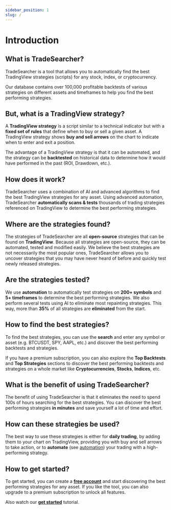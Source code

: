 ```yaml
---
sidebar_position: 1
slug: /
---
```


# Introduction

## What is TradeSearcher?

TradeSearcher is a tool that allows you to automatically find the best TradingView strategies (scripts) for any stock, index, or cryptocurrency.

Our database contains over 100,000 profitable backtests of various strategies on different assets and timeframes to help you find the best performing strategies.

## But, what is a TradingView strategy?

A **TradingView strategy** is a script similar to a technical indicator but with a **fixed set of rules** that define when to buy or sell
a given asset. A TradingView strategy shows **buy and sell arrows** on the chart to indicate when to enter and exit a position.

The advantage of a TradingView strategy is that it can be automated, and the strategy can be **backtested** on historical data to
determine how it would have performed in the past (ROI, Drawdown, etc.).

## How does it work?

TradeSearcher uses a combination of AI and advanced algorithms to find the best TradingView strategies for any asset.
Using advanced automation, TradeSearcher **automatically scans & tests** thousands of trading strategies referenced on TradingView to determine
the best performing strategies.

## Where are the strategies found?

The strategies of TradeSearcher are all **open-source** strategies that can be found on **TradingView**.
Because all strategies are open-source, they can be automated, tested and modified easily. We believe the best strategies are not necessarily the most popular ones,
TradeSearcher allows you to uncover strategies that you may have never heard of before and quickly test newly released strategies.

## Are the strategies tested?
We use **automation** to automatically test strategies on **200+ symbols** and **5+ timeframes** to determine the best performing strategies.
We also perform several tests using AI to eliminate most repainting strategies. This way, more than **35%** of all strategies are **eliminated** from the start.

## How to find the best strategies?
To find the best strategies, you can use the **search** and enter any symbol or asset (e.g. BTCUSDT, SPY, AAPL, etc.) and discover the best performing backtests and strategies.

If you have a premium subscription, you can also explore the **Top Backtests** and **Top Strategies** sections to discover the best performing backtests and strategies on a whole market like **Cryptocurrencies**, **Stocks**, **Indices**, etc.

## What is the benefit of using TradeSearcher?

The benefit of using TradeSearcher is that it eliminates the need to spend 100s of hours searching for the best strategies.
You can discover the best performing strategies **in minutes** and save yourself a lot of time and effort.

## How can these strategies be used?

The best way to use these strategies is either for **daily trading**, by adding them to your chart on TradingView, providing you with buy and sell arrows to take action, or to **automate** (see [automation](/category/automation)) your trading with a high-performing strategy.

## How to get started?

To get started, you can create a [**free account**](https://tradesearcher.ai/auth/signin?register=true&callbackUrl=/app/) and start discovering the best performing strategies for any asset.
If you like the tool, you can also upgrade to a premium subscription to unlock all features.

Also watch our [**get started**](/getting-started) tutorial.
